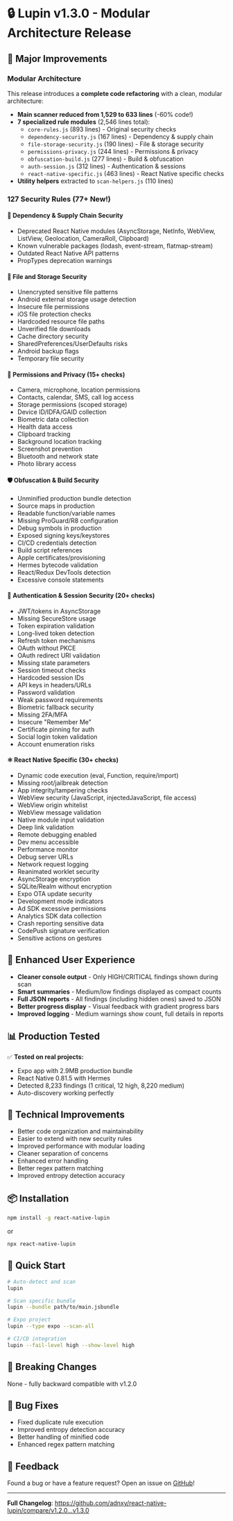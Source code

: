 # 🔒 Lupin v1.3.0 - Modular Architecture Release

## 🚀 Major Improvements

### Modular Architecture
This release introduces a **complete code refactoring** with a clean, modular architecture:

- **Main scanner reduced from 1,529 to 633 lines** (-60% code!)
- **7 specialized rule modules** (2,546 lines total):
  - `core-rules.js` (893 lines) - Original security checks
  - `dependency-security.js` (167 lines) - Dependency & supply chain
  - `file-storage-security.js` (190 lines) - File & storage security
  - `permissions-privacy.js` (244 lines) - Permissions & privacy  
  - `obfuscation-build.js` (277 lines) - Build & obfuscation
  - `auth-session.js` (312 lines) - Authentication & sessions
  - `react-native-specific.js` (463 lines) - React Native specific checks
- **Utility helpers** extracted to `scan-helpers.js` (110 lines)

### 127 Security Rules (77+ New!)

#### 🔗 Dependency & Supply Chain Security
- Deprecated React Native modules (AsyncStorage, NetInfo, WebView, ListView, Geolocation, CameraRoll, Clipboard)
- Known vulnerable packages (lodash, event-stream, flatmap-stream)
- Outdated React Native API patterns
- PropTypes deprecation warnings

#### 📁 File and Storage Security
- Unencrypted sensitive file patterns
- Android external storage usage detection
- Insecure file permissions
- iOS file protection checks
- Hardcoded resource file paths
- Unverified file downloads
- Cache directory security
- SharedPreferences/UserDefaults risks
- Android backup flags
- Temporary file security

#### 🔐 Permissions and Privacy (15+ checks)
- Camera, microphone, location permissions
- Contacts, calendar, SMS, call log access
- Storage permissions (scoped storage)
- Device ID/IDFA/GAID collection
- Biometric data collection
- Health data access
- Clipboard tracking
- Background location tracking
- Screenshot prevention
- Bluetooth and network state
- Photo library access

#### 🛡️ Obfuscation & Build Security
- Unminified production bundle detection
- Source maps in production
- Readable function/variable names
- Missing ProGuard/R8 configuration
- Debug symbols in production
- Exposed signing keys/keystores
- CI/CD credentials detection
- Build script references
- Apple certificates/provisioning
- Hermes bytecode validation
- React/Redux DevTools detection
- Excessive console statements

#### 🔑 Authentication & Session Security (20+ checks)
- JWT/tokens in AsyncStorage
- Missing SecureStore usage
- Token expiration validation
- Long-lived token detection
- Refresh token mechanisms
- OAuth without PKCE
- OAuth redirect URI validation
- Missing state parameters
- Session timeout checks
- Hardcoded session IDs
- API keys in headers/URLs
- Password validation
- Weak password requirements
- Biometric fallback security
- Missing 2FA/MFA
- Insecure "Remember Me"
- Certificate pinning for auth
- Social login token validation
- Account enumeration risks

#### ⚛️ React Native Specific (30+ checks)
- Dynamic code execution (eval, Function, require/import)
- Missing root/jailbreak detection
- App integrity/tampering checks
- WebView security (JavaScript, injectedJavaScript, file access)
- WebView origin whitelist
- WebView message validation
- Native module input validation
- Deep link validation
- Remote debugging enabled
- Dev menu accessible
- Performance monitor
- Debug server URLs
- Network request logging
- Reanimated worklet security
- AsyncStorage encryption
- SQLite/Realm without encryption
- Expo OTA update security
- Development mode indicators
- Ad SDK excessive permissions
- Analytics SDK data collection
- Crash reporting sensitive data
- CodePush signature verification
- Sensitive actions on gestures

## 🎨 Enhanced User Experience

- **Cleaner console output** - Only HIGH/CRITICAL findings shown during scan
- **Smart summaries** - Medium/low findings displayed as compact counts
- **Full JSON reports** - All findings (including hidden ones) saved to JSON
- **Better progress display** - Visual feedback with gradient progress bars
- **Improved logging** - Medium warnings show count, full details in reports

## 📊 Production Tested

✅ **Tested on real projects:**
- Expo app with 2.9MB production bundle
- React Native 0.81.5 with Hermes
- Detected 8,233 findings (1 critical, 12 high, 8,220 medium)
- Auto-discovery working perfectly

## 🔧 Technical Improvements

- Better code organization and maintainability
- Easier to extend with new security rules
- Improved performance with modular loading
- Cleaner separation of concerns
- Enhanced error handling
- Better regex pattern matching
- Improved entropy detection accuracy

## 📦 Installation

```bash
npm install -g react-native-lupin
```

or

```bash
npx react-native-lupin
```

## 🚦 Quick Start

```bash
# Auto-detect and scan
lupin

# Scan specific bundle
lupin --bundle path/to/main.jsbundle

# Expo project
lupin --type expo --scan-all

# CI/CD integration
lupin --fail-level high --show-level high
```

## 📝 Breaking Changes

None - fully backward compatible with v1.2.0

## 🐛 Bug Fixes

- Fixed duplicate rule execution
- Improved entropy detection accuracy
- Better handling of minified code
- Enhanced regex pattern matching

## 🙏 Feedback

Found a bug or have a feature request? Open an issue on [GitHub](https://github.com/adnxy/react-native-lupin/issues)!

---

**Full Changelog**: https://github.com/adnxy/react-native-lupin/compare/v1.2.0...v1.3.0


